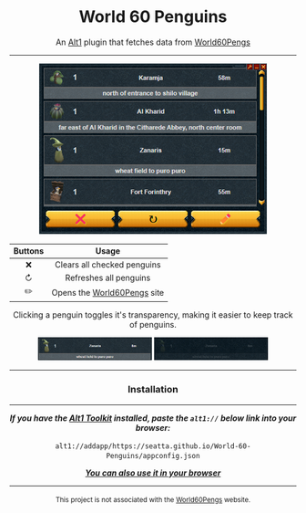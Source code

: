 <div align=center>

# World 60 Penguins

An [Alt1][alt1_url] plugin that fetches data from [World60Pengs][peng_url]

---

![preview image](doc/images/preview.png)

| Buttons |                  Usage                  |
| :-----: | :-------------------------------------: |
|   ❌    |       Clears all checked penguins       |
|    ↻    |         Refreshes all penguins          |
|   ✏️    | Opens the [World60Pengs][peng_url] site |

Clicking a penguin toggles it's transparency, making it easier to keep track of penguins.

<img src="doc/images/unchecked.png" alt="unchecked" width="200"/>
<img src="doc/images/checked.png" alt="checked" width="200"/>

---

### Installation

---

**_If you have the [Alt1 Toolkit][alt1_url] installed, paste the `alt1://` below link into your browser:_**

`alt1://addapp/https://seatta.github.io/World-60-Penguins/appconfig.json`

**_[You can also use it in your browser][site_url]_**

---

<small>This project is not associated with the [World60Pengs][peng_url] website.</small>

[alt1_url]: https://runeapps.org/alt1
[site_url]: https://seatta.github.io/World-60-Penguins/
[peng_url]: https://jq.world60pengs.com/
